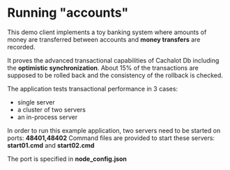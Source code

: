 ﻿Running "accounts"
==============================================
This demo client implements a toy banking system where amounts of money are transferred between accounts and **money transfers** are recorded.

It proves the advanced transactional capabilities of Cachalot Db including the **optimistic synchronization**.
About 15% of the transactions are supposed to be rolled back and the consistency of the rollback is checked.

The application tests transactional performance in 3 cases:

* single server
* a cluster of two servers
* an in-process server

In order to run this example application, two servers need to be started on ports: **48401,48402**
Command files are provided to start these servers: **start01.cmd** and **start02.cmd**

The port is specified in **node_config.json**

